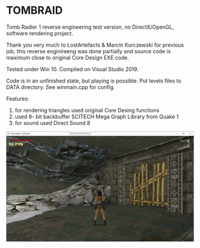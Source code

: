 # TOMBRAID

Tomb Radier 1 reverse engineering test version, no DirectX/OpenGL, software rendering project.

Thank you very much to LostArtefacts & Marcin Kurczewski for previous job, this reverse enginireeng was done partially and source code is maximum close to original Core Design EXE code.

Tested under Win 10. Compiled on Visual Studio 2019.

Code is in an unfinished state, but playing is possible. Put levels files to DATA directory. See winmain.cpp for config.

Features:

1) for rendering triangles used original Core Desing functions
2) used 8- bit backbuffer SCITECH Mega Graph Library from Quake 1
3) for sound used Direct Sound 8

<img src="https://github.com/ed-kurlyak/TOMBRAID/blob/main/pics/tomb1.png">
